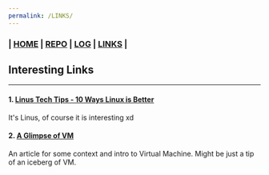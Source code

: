 ```yaml
---
permalink: /LINKS/
---
```


### | [HOME](https://hollowsyde.github.io/ostest/)  | [REPO](https://github.com/hollowsyde/ostest)  | [LOG](/TXT/mylog.txt) | [LINKS]()  |

## Interesting Links
---
#### 1. [Linus Tech Tips - 10 Ways Linux is Better](https://www.youtube.com/watch?v=mAFMJ1LnQu8)
It's Linus, of course it is interesting xd

#### 2. [A Glimpse of VM](https://www.howtogeek.com/196060/beginner-geek-how-to-create-and-use-virtual-machines/)
An article for some context and intro to Virtual Machine. Might be just a tip of an iceberg of VM.
